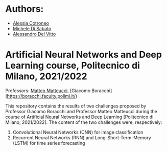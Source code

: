 # Authors:
* [Alessia Cotroneo](https://www.linkedin.com/in/alessia-cotroneo-18704b1a6/)
* [Michele Di Sabato](https://www.linkedin.com/in/michele-di-sabato/)
* [Alessandro Del Vitto](https://github.com/AlessandroDelVitto)

# Artificial Neural Networks and Deep Learning course, Politecnico di Milano, 2021/2022
Professors: [Matteo Matteucci](http://chrome.ws.dei.polimi.it/index.php?title=Matt%27s_Home_Page), [Giacomo Boracchi] (https://boracchi.faculty.polimi.it/)

This repository contains the results of two challenges proposed by Professor Giacomo Boracchi and Professor Matteo Matteucci during the course of Artificial Neural Networks and Deep Learning [Politecnico di Milano, 2021/2022]. The content of the two challenges were, respectively:
1) Convolutional Neural Networks (CNN) for image classification
2) Recurrent Neural Networks (RNN) and Long-Short-Term-Memory (LSTM) for time series forecasting
